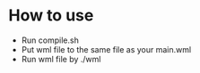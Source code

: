 <h1>
  How to use
</h1>

<ul>
  <li>Run compile.sh</li>
  <li>Put wml file to the same file as your main.wml</li>
  <li>Run wml file by ./wml</li>
</ul>
